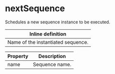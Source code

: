 # nextSequence

Schedules a new sequence instance to be executed. 

| Inline definition |
| -------- |
| Name of the instantiated sequence. |


| Property | Description |
| ------- | -------- |
| name | Sequence name.  |

